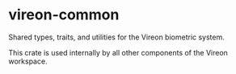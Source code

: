# vireon-common

Shared types, traits, and utilities for the Vireon biometric system.

This crate is used internally by all other components of the Vireon workspace.
